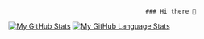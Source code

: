                                           ### Hi there 👋

<!--
**shafschwd/shafschwd** is a ✨ _special_ ✨ repository because its `README.md` (this file) appears on your GitHub profile.

Here are some ideas to get you started:

- 🔭 I’m currently working on ...
- 🌱 I’m currently learning ...
- 👯 I’m looking to collaborate on ...
- 🤔 I’m looking for help with ...
- 💬 Ask me about ...
- 📫 How to reach me: ...
- 😄 Pronouns: ...
- ⚡ Fun fact: ...
-->
[![My GitHub Stats](https://github-readme-stats.vercel.app/api/?username=shafschwd&count_private=true&theme=tokyonight&showicons=true)]()
[![My GitHub Language Stats](https://github-readme-stats.vercel.app/api/top-langs/?username=shafschwd&langs_count=5&theme=tokyonight)]()
